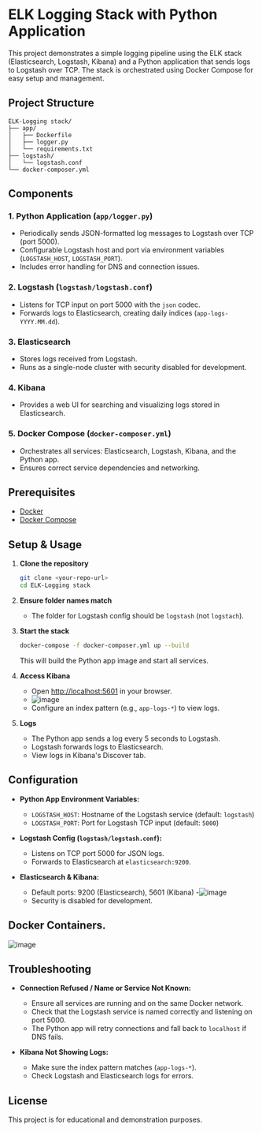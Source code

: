 # ELK Logging Stack with Python Application

This project demonstrates a simple logging pipeline using the ELK stack (Elasticsearch, Logstash, Kibana) and a Python application that sends logs to Logstash over TCP. The stack is orchestrated using Docker Compose for easy setup and management.

## Project Structure

```
ELK-Logging stack/
├── app/
│   ├── Dockerfile
│   ├── logger.py
│   └── requirements.txt
├── logstash/
│   └── logstash.conf
└── docker-composer.yml
```

## Components

### 1. Python Application (`app/logger.py`)
- Periodically sends JSON-formatted log messages to Logstash over TCP (port 5000).
- Configurable Logstash host and port via environment variables (`LOGSTASH_HOST`, `LOGSTASH_PORT`).
- Includes error handling for DNS and connection issues.

### 2. Logstash (`logstash/logstash.conf`)
- Listens for TCP input on port 5000 with the `json` codec.
- Forwards logs to Elasticsearch, creating daily indices (`app-logs-YYYY.MM.dd`).

### 3. Elasticsearch
- Stores logs received from Logstash.
- Runs as a single-node cluster with security disabled for development.

### 4. Kibana
- Provides a web UI for searching and visualizing logs stored in Elasticsearch.

### 5. Docker Compose (`docker-composer.yml`)
- Orchestrates all services: Elasticsearch, Logstash, Kibana, and the Python app.
- Ensures correct service dependencies and networking.

## Prerequisites
- [Docker](https://www.docker.com/get-started)
- [Docker Compose](https://docs.docker.com/compose/)

## Setup & Usage

1. **Clone the repository**
   ```sh
   git clone <your-repo-url>
   cd ELK-Logging stack
   ```

2. **Ensure folder names match**
   - The folder for Logstash config should be `logstash` (not `logstach`).

3. **Start the stack**
   ```sh
   docker-compose -f docker-composer.yml up --build
   ```
   This will build the Python app image and start all services.

4. **Access Kibana**
   - Open [http://localhost:5601](http://localhost:5601) in your browser.
   - ![image](https://github.com/user-attachments/assets/c2990ab0-8384-4a5b-bbfb-4d03749964ea)
   - Configure an index pattern (e.g., `app-logs-*`) to view logs.

5. **Logs**
   - The Python app sends a log every 5 seconds to Logstash.
   - Logstash forwards logs to Elasticsearch.
   - View logs in Kibana's Discover tab.

## Configuration

- **Python App Environment Variables:**
  - `LOGSTASH_HOST`: Hostname of the Logstash service (default: `logstash`)
  - `LOGSTASH_PORT`: Port for Logstash TCP input (default: `5000`)

- **Logstash Config (`logstash/logstash.conf`):**
  - Listens on TCP port 5000 for JSON logs.
  - Forwards to Elasticsearch at `elasticsearch:9200`.

- **Elasticsearch & Kibana:**
  - Default ports: 9200 (Elasticsearch), 5601 (Kibana)
  -![image](https://github.com/user-attachments/assets/f4a7cb52-4e0e-4685-9b51-a0392ce8a8a7)
  - Security is disabled for development.
## Docker Containers.
   ![image](https://github.com/user-attachments/assets/7e0cceed-3255-4fb4-a681-015b4b2a2cff)

## Troubleshooting

- **Connection Refused / Name or Service Not Known:**
  - Ensure all services are running and on the same Docker network.
  - Check that the Logstash service is named correctly and listening on port 5000.
  - The Python app will retry connections and fall back to `localhost` if DNS fails.

- **Kibana Not Showing Logs:**
  - Make sure the index pattern matches (`app-logs-*`).
  - Check Logstash and Elasticsearch logs for errors.

## License
This project is for educational and demonstration purposes.


